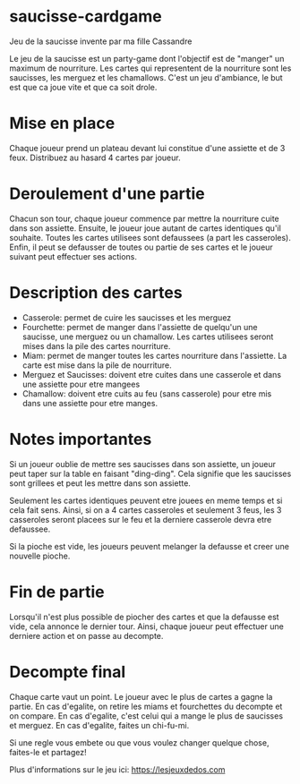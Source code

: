 # saucisse-cardgame
Jeu de la saucisse invente par ma fille Cassandre

Le jeu de la saucisse est un party-game dont l'objectif est de "manger" un maximum de nourriture.
Les cartes qui representent de la nourriture sont les saucisses, les merguez et les chamallows.
C'est un jeu d'ambiance, le but est que ca joue vite et que ca soit drole.

# Mise en place
Chaque joueur prend un plateau devant lui constitue d'une assiette et de 3 feux.
Distribuez au hasard 4 cartes par joueur.

# Deroulement d'une partie
Chacun son tour, chaque joueur commence par mettre la nourriture cuite dans son assiette.
Ensuite, le joueur joue autant de cartes identiques qu'il souhaite.
Toutes les cartes utilisees sont defaussees (a part les casseroles).
Enfin, il peut se defausser de toutes ou partie de ses cartes et le joueur suivant peut effectuer ses actions.

# Description des cartes
* Casserole: permet de cuire les saucisses et les merguez
* Fourchette: permet de manger dans l'assiette de quelqu'un une saucisse, une merguez ou un chamallow. Les cartes utilisees seront mises dans la pile des cartes nourriture.
* Miam: permet de manger toutes les cartes nourriture dans l'assiette. La carte est mise dans la pile de nourriture.
* Merguez et Saucisses: doivent etre cuites dans une casserole et dans une assiette pour etre mangees
* Chamallow: doivent etre cuits au feu (sans casserole) pour etre mis dans une assiette pour etre manges.

# Notes importantes
Si un joueur oublie de mettre ses saucisses dans son assiette, un joueur peut taper sur la table en faisant "ding-ding". Cela signifie que les saucisses sont grillees et peut les mettre dans son assiette.

Seulement les cartes identiques peuvent etre jouees en meme temps et si cela fait sens.
Ainsi, si on a 4 cartes casseroles et seulement 3 feus, les 3 casseroles seront placees sur le feu et la derniere casserole devra etre defaussee.

Si la pioche est vide, les joueurs peuvent melanger la defausse et creer une nouvelle pioche.

# Fin de partie
Lorsqu'il n'est plus possible de piocher des cartes et que la defausse est vide, cela annonce le dernier tour. Ainsi, chaque joueur peut effectuer une derniere action et on passe au decompte.

# Decompte final
Chaque carte vaut un point. Le joueur avec le plus de cartes a gagne la partie.
En cas d'egalite, on retire les miams et fourchettes du decompte et on compare.
En cas d'egalite, c'est celui qui a mange le plus de saucisses et merguez.
En cas d'egalite, faites un chi-fu-mi.


Si une regle vous embete ou que vous voulez changer quelque chose, faites-le et partagez!

Plus d'informations sur le jeu ici: https://lesjeuxdedos.com
